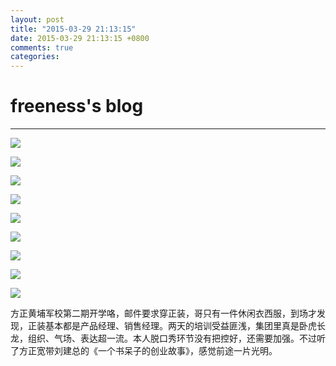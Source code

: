 ```yaml
---
layout: post
title: "2015-03-29 21:13:15"
date: 2015-03-29 21:13:15 +0800
comments: true
categories: 
---
```


# freeness's blog

----------

![](http://okqmqrbgo.bkt.clouddn.com/201503292113151.jpg)

![](http://okqmqrbgo.bkt.clouddn.com/201503292113152.jpg)

![](http://okqmqrbgo.bkt.clouddn.com/201503292113153.jpg)

![](http://okqmqrbgo.bkt.clouddn.com/201503292113154.jpg)

![](http://okqmqrbgo.bkt.clouddn.com/201503292113155.jpg)

![](http://okqmqrbgo.bkt.clouddn.com/201503292113156.jpg)

![](http://okqmqrbgo.bkt.clouddn.com/201503292113157.jpg)

![](http://okqmqrbgo.bkt.clouddn.com/201503292113158.jpg)

![](http://okqmqrbgo.bkt.clouddn.com/201503292113159.jpg)

>
方正黄埔军校第二期开学咯，邮件要求穿正装，哥只有一件休闲衣西服，到场才发现，正装基本都是产品经理、销售经理。两天的培训受益匪浅，集团里真是卧虎长龙，组织、气场、表达超一流。本人脱口秀环节没有把控好，还需要加强。不过听了方正宽带刘建总的《一个书呆子的创业故事》，感觉前途一片光明。